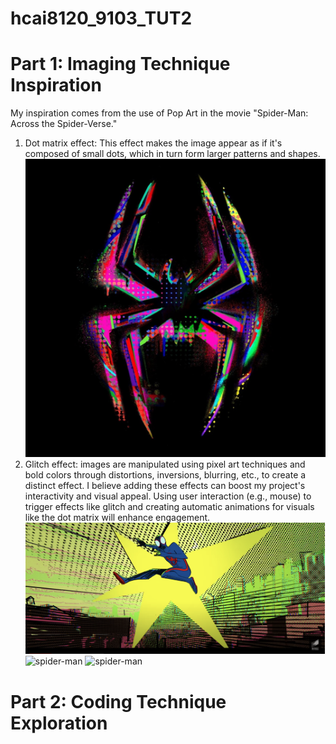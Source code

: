 # hcai8120_9103_TUT2

# Part 1: Imaging Technique Inspiration
My inspiration comes from the use of Pop Art in the movie "Spider-Man: Across the Spider-Verse." 
1. Dot matrix effect: This effect makes the image appear as if it's composed of small dots, which in turn form larger patterns and shapes.
![spider-man](image/picture1.jpeg)
2. Glitch effect: images are manipulated using pixel art techniques and bold colors through distortions, inversions, blurring, etc., to create a distinct effect.
I believe adding these effects can boost my project's interactivity and visual appeal. Using user interaction (e.g., mouse) to trigger effects like glitch and creating automatic animations for visuals like the dot matrix will enhance engagement.
![spider-man](image/picture2.png)
![spider-man](image/picture3.png)
![spider-man](image/picture4.png)
# Part 2: Coding Technique Exploration